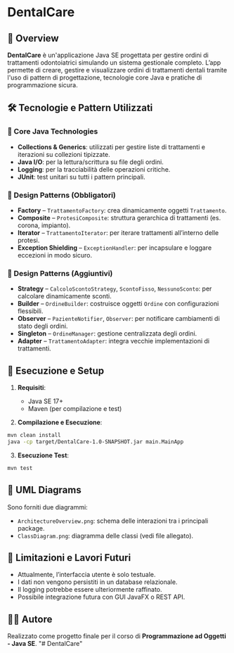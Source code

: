 
# DentalCare

## 🧾 Overview

**DentalCare** è un'applicazione Java SE progettata per gestire ordini di trattamenti odontoiatrici simulando un sistema gestionale completo. L’app permette di creare, gestire e visualizzare ordini di trattamenti dentali tramite l'uso di pattern di progettazione, tecnologie core Java e pratiche di programmazione sicura.

## 🛠️ Tecnologie e Pattern Utilizzati

### 🔧 Core Java Technologies
- **Collections & Generics**: utilizzati per gestire liste di trattamenti e iterazioni su collezioni tipizzate.
- **Java I/O**: per la lettura/scrittura su file degli ordini.
- **Logging**: per la tracciabilità delle operazioni critiche.
- **JUnit**: test unitari su tutti i pattern principali.

### 🧩 Design Patterns (Obbligatori)
- **Factory** – `TrattamentoFactory`: crea dinamicamente oggetti `Trattamento`.
- **Composite** – `ProtesiComposite`: struttura gerarchica di trattamenti (es. corona, impianto).
- **Iterator** – `TrattamentoIterator`: per iterare trattamenti all’interno delle protesi.
- **Exception Shielding** – `ExceptionHandler`: per incapsulare e loggare eccezioni in modo sicuro.

### 🔁 Design Patterns (Aggiuntivi)
- **Strategy** – `CalcoloScontoStrategy`, `ScontoFisso`, `NessunoSconto`: per calcolare dinamicamente sconti.
- **Builder** – `OrdineBuilder`: costruisce oggetti `Ordine` con configurazioni flessibili.
- **Observer** – `PazienteNotifier`, `Observer`: per notificare cambiamenti di stato degli ordini.
- **Singleton** – `OrdineManager`: gestione centralizzata degli ordini.
- **Adapter** – `TrattamentoAdapter`: integra vecchie implementazioni di trattamenti.

## 🧪 Esecuzione e Setup

1. **Requisiti**:
   - Java SE 17+
   - Maven (per compilazione e test)

2. **Compilazione e Esecuzione**:
```bash
mvn clean install
java -cp target/DentalCare-1.0-SNAPSHOT.jar main.MainApp
```

3. **Esecuzione Test**:
```bash
mvn test
```

## 📐 UML Diagrams

Sono forniti due diagrammi:
- `ArchitectureOverview.png`: schema delle interazioni tra i principali package.
- `ClassDiagram.png`: diagramma delle classi (vedi file allegato).

## 🚫 Limitazioni e Lavori Futuri

- Attualmente, l’interfaccia utente è solo testuale.
- I dati non vengono persistiti in un database relazionale.
- Il logging potrebbe essere ulteriormente raffinato.
- Possibile integrazione futura con GUI JavaFX o REST API.

## 👨‍💻 Autore

Realizzato come progetto finale per il corso di **Programmazione ad Oggetti - Java SE**.
"# DentalCare" 
